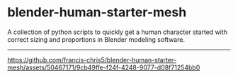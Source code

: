 # blender-human-starter-mesh
A collection of python scripts to quickly get a human character started with correct sizing and proportions in Blender modeling software.
___


https://github.com/francis-chris5/blender-human-starter-mesh/assets/50467171/9cb49ffe-f24f-4248-9077-d08f71254bb0


